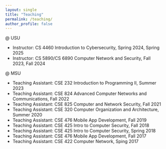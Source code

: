 ```yaml
---
layout: single
title: "Teaching"
permalink: /teaching/
author_profile: false
---
```


<!-- {% include base_path %}

{% for post in site.teaching reversed %}
  {% include archive-single.html %}
{% endfor %} -->
@ USU
- Instructor: CS 4460 Introduction to Cybersecurity, Spring 2024, Spring 2025
- Instructor: CS 5890/CS 6890 Computer Network and Security, Fall 2023, Fall 2024

@ MSU
- Teaching Assistant: CSE 232 Introduction to Programming II, Summer 2023
- Teaching Assistant: CSE 824 Advanced Computer Networks and Communications, Fall 2022
- Teaching Assistant: CSE 825 Computer and Network Security, Fall 2021
- Teaching Assistant: CSE 320 Computer Organization and Architecture, Summer 2020
- Teaching Assistant: CSE 476 Mobile App Development, Fall 2019
- Teaching Assistant: CSE 425 Intro to Computer Security, Fall 2018
- Teaching Assistant: CSE 425 Intro to Computer Security, Spring 2018
- Teaching Assistant: CSE 476 Mobile App Development, Fall 2017
- Teaching Assistant: CSE 422 Computer Network, Sping 2017